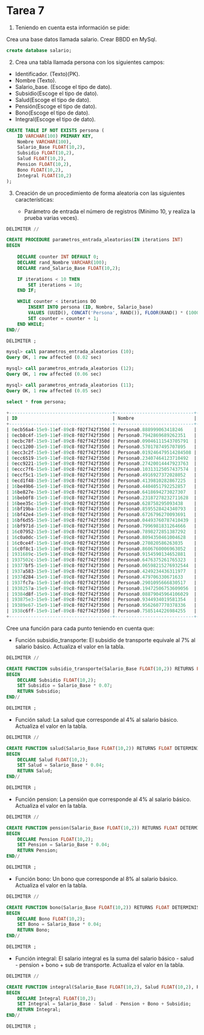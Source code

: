 # Tarea 7

1. Teniendo en cuenta esta información se pide:

Crea una base datos llamada salario.
    Crear BBDD en MySql.

```sql
create database salario;
```

2. Crea una tabla llamada persona con los siguientes campos:

- Identificador. (Texto)(PK).
- Nombre (Texto).
- Salario_base. (Escoge el tipo de dato).
- Subsidio(Escoge el tipo de dato).
- Salud(Escoge el tipo de dato).
- Pensión(Escoge el tipo de dato).
- Bono(Escoge el tipo de dato).
- Integral(Escoge el tipo de dato).


```sql
CREATE TABLE IF NOT EXISTS persona (
    ID VARCHAR(100) PRIMARY KEY,
    Nombre VARCHAR(100),
    Salario_Base FLOAT(10,2),
    Subsidio FLOAT(10,2),
    Salud FLOAT(10,2),
    Pension FLOAT(10,2),
    Bono FLOAT(10,2),
    Integral FLOAT(10,2)
);
```

3. Creación de un procedimiento de forma aleatoria con las siguientes características:

    - Parámetro de entrada el número de registros (Mínimo 10, y realiza la prueba varias veces).

    
```sql
DELIMITER //

CREATE PROCEDURE parametros_entrada_aleatorios(IN iterations INT)
BEGIN
    
    DECLARE counter INT DEFAULT 0;
    DECLARE rand_Nombre VARCHAR(100);
    DECLARE rand_Salario_Base FLOAT(10,2);

    IF iterations < 10 THEN
        SET iterations = 10;
    END IF;

    WHILE counter < iterations DO
        INSERT INTO persona (ID, Nombre, Salario_base)
        VALUES (UUID(), CONCAT('Persona', RAND()), FLOOR(RAND() * (10000 - 2000 + 1)) + 2000);
        SET counter = counter + 1;
    END WHILE;
END//

DELIMITER ;

mysql> call parametros_entrada_aleatorios (10);
Query OK, 1 row affected (0.02 sec)

mysql> call parametros_entrada_aleatorios (12);
Query OK, 1 row affected (0.06 sec)

mysql> call parametros_entrada_aleatorios (11);
Query OK, 1 row affected (0.05 sec)

select * from persona;

+--------------------------------------+-----------------------------+--------------+----------+-------+---------+------+----------+
| ID                                   | Nombre                      | Salario_Base | Subsidio | Salud | Pension | Bono | Integral |
+--------------------------------------+-----------------------------+--------------+----------+-------+---------+------+----------+
| 0ecb56a4-15e9-11ef-89c8-f02f742f350d | Persona0.888999063418246    |      7538.00 |     NULL |  NULL |    NULL | NULL |     NULL |
| 0ecb8c4f-15e9-11ef-89c8-f02f742f350d | Persona0.7942869689262351   |      9158.00 |     NULL |  NULL |    NULL | NULL |     NULL |
| 0ecbc78f-15e9-11ef-89c8-f02f742f350d | Persona0.09046111543705791  |      8147.00 |     NULL |  NULL |    NULL | NULL |     NULL |
| 0ecc1200-15e9-11ef-89c8-f02f742f350d | Persona0.5701787495707895   |      6368.00 |     NULL |  NULL |    NULL | NULL |     NULL |
| 0ecc3c2f-15e9-11ef-89c8-f02f742f350d | Persona0.019246479514284508 |      5667.00 |     NULL |  NULL |    NULL | NULL |     NULL |
| 0ecc6519-15e9-11ef-89c8-f02f742f350d | Persona0.23407464123710492  |      8363.00 |     NULL |  NULL |    NULL | NULL |     NULL |
| 0ecc9221-15e9-11ef-89c8-f02f742f350d | Persona0.27420014447923763  |      9882.00 |     NULL |  NULL |    NULL | NULL |     NULL |
| 0eccc7f6-15e9-11ef-89c8-f02f742f350d | Persona0.10313125057437574  |      6482.00 |     NULL |  NULL |    NULL | NULL |     NULL |
| 0eccf5c1-15e9-11ef-89c8-f02f742f350d | Persona0.4916927372028052   |      8223.00 |     NULL |  NULL |    NULL | NULL |     NULL |
| 0ecd1f48-15e9-11ef-89c8-f02f742f350d | Persona0.4139810282867225   |      7892.00 |     NULL |  NULL |    NULL | NULL |     NULL |
| 16be49b6-15e9-11ef-89c8-f02f742f350d | Persona0.4404051792252857   |      9941.00 |     NULL |  NULL |    NULL | NULL |     NULL |
| 16be827e-15e9-11ef-89c8-f02f742f350d | Persona0.6418694273027307   |      3852.00 |     NULL |  NULL |    NULL | NULL |     NULL |
| 16beb0f8-15e9-11ef-89c8-f02f742f350d | Persona0.23187278232711628  |      5719.00 |     NULL |  NULL |    NULL | NULL |     NULL |
| 16bee35c-15e9-11ef-89c8-f02f742f350d | Persona0.628758295093438    |      7994.00 |     NULL |  NULL |    NULL | NULL |     NULL |
| 16bf19ba-15e9-11ef-89c8-f02f742f350d | Persona0.8595528424340793   |      2402.00 |     NULL |  NULL |    NULL | NULL |     NULL |
| 16bf42e4-15e9-11ef-89c8-f02f742f350d | Persona0.6726796270093691   |      3700.00 |     NULL |  NULL |    NULL | NULL |     NULL |
| 16bf6d55-15e9-11ef-89c8-f02f742f350d | Persona0.04493760787410439  |      6695.00 |     NULL |  NULL |    NULL | NULL |     NULL |
| 16bf971d-15e9-11ef-89c8-f02f742f350d | Persona0.7996981831264666   |      3902.00 |     NULL |  NULL |    NULL | NULL |     NULL |
| 16c07952-15e9-11ef-89c8-f02f742f350d | Persona0.7898272851387292   |      3886.00 |     NULL |  NULL |    NULL | NULL |     NULL |
| 16c0a0dc-15e9-11ef-89c8-f02f742f350d | Persona0.8094350461004628   |      4718.00 |     NULL |  NULL |    NULL | NULL |     NULL |
| 16c0ce4f-15e9-11ef-89c8-f02f742f350d | Persona0.270820586263035    |      4677.00 |     NULL |  NULL |    NULL | NULL |     NULL |
| 16c0f8c1-15e9-11ef-89c8-f02f742f350d | Persona0.8606760006963052   |      4396.00 |     NULL |  NULL |    NULL | NULL |     NULL |
| 1931689c-15e9-11ef-89c8-f02f742f350d | Persona0.9154590134652881   |      7431.00 |     NULL |  NULL |    NULL | NULL |     NULL |
| 1937502c-15e9-11ef-89c8-f02f742f350d | Persona0.6476375261765323   |      3614.00 |     NULL |  NULL |    NULL | NULL |     NULL |
| 19377bf5-15e9-11ef-89c8-f02f742f350d | Persona0.06598215276932544  |      7797.00 |     NULL |  NULL |    NULL | NULL |     NULL |
| 1937a583-15e9-11ef-89c8-f02f742f350d | Persona0.4249234436311977   |      9608.00 |     NULL |  NULL |    NULL | NULL |     NULL |
| 1937d284-15e9-11ef-89c8-f02f742f350d | Persona0.479706330671633    |      6367.00 |     NULL |  NULL |    NULL | NULL |     NULL |
| 1937fc7a-15e9-11ef-89c8-f02f742f350d | Persona0.2901095666830517   |      8504.00 |     NULL |  NULL |    NULL | NULL |     NULL |
| 1938257a-15e9-11ef-89c8-f02f742f350d | Persona0.19472506753609056  |      6277.00 |     NULL |  NULL |    NULL | NULL |     NULL |
| 19384d8f-15e9-11ef-89c8-f02f742f350d | Persona0.08879045964106029  |      8722.00 |     NULL |  NULL |    NULL | NULL |     NULL |
| 193875e3-15e9-11ef-89c8-f02f742f350d | Persona0.9344934019581354   |      3215.00 |     NULL |  NULL |    NULL | NULL |     NULL |
| 19389e67-15e9-11ef-89c8-f02f742f350d | Persona0.9562607770378336   |      4604.00 |     NULL |  NULL |    NULL | NULL |     NULL |
| 1938c6ff-15e9-11ef-89c8-f02f742f350d | Persona0.7585144226984255   |      8530.00 |     NULL |  NULL |    NULL | NULL |     NULL |
+--------------------------------------+-----------------------------+--------------+----------+-------+---------+------+----------+
```

Cree una función para cada punto teniendo en cuenta que:
- Función subsidio_transporte: El subsidio de transporte equivale al 7% al salario básico. Actualiza el valor en la tabla.
```sql
DELIMITER //

CREATE FUNCTION subsidio_transporte(Salario_Base FLOAT(10,2)) RETURNS FLOAT DETERMINISTIC
BEGIN
    DECLARE Subsidio FLOAT(10,2);
    SET Subsidio = Salario_Base * 0.07;
    RETURN Subsidio;
END//

DELIMITER ;
```

- Función salud: La salud que corresponde al 4% al salario básico. Actualiza el valor en la tabla.
```sql
DELIMITER //

CREATE FUNCTION salud(Salario_Base FLOAT(10,2)) RETURNS FLOAT DETERMINISTIC
BEGIN
    DECLARE Salud FLOAT(10,2);
    SET Salud = Salario_Base * 0.04;
    RETURN Salud;
END//

DELIMITER ;
```

- Función pension: La pensión que corresponde al 4% al salario básico. Actualiza el valor en la tabla.
```sql
DELIMITER //

CREATE FUNCTION pension(Salario_Base FLOAT(10,2)) RETURNS FLOAT DETERMINISTIC
BEGIN
    DECLARE Pension FLOAT(10,2);
    SET Pension = Salario_Base * 0.04;
    RETURN Pension;
END//

DELIMITER ;
```
- Función bono: Un bono que corresponde al 8% al salario básico. Actualiza el valor en la tabla.
```sql
DELIMITER //

CREATE FUNCTION bono(Salario_Base FLOAT(10,2)) RETURNS FLOAT DETERMINISTIC
BEGIN
    DECLARE Bono FLOAT(10,2);
    SET Bono = Salario_Base * 0.04;
    RETURN Bono;
END//

DELIMITER ;
```

- Función integral: El salario integral es la suma del salario básico - salud - pension + bono + sub de transporte. Actualiza el valor en la tabla.
```sql
DELIMITER //

CREATE FUNCTION integral(Salario_Base FLOAT(10,2), Salud FLOAT(10,2), Pension FLOAT(10,2), Bono FLOAT(10,2), Subsidio FLOAT(10,2)) RETURNS FLOAT DETERMINISTIC
BEGIN
    DECLARE Integral FLOAT(10,2);
    SET Integral = Salario_Base - Salud - Pension + Bono + Subsidio;
    RETURN Integral;
END//

DELIMITER ;
```



